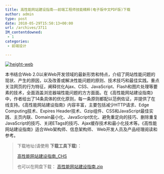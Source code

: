 ```yaml
---
title: 高性能网站建设指南——前端工程师技能精粹(电子版中文PDF版)下载
author: admin
type: post
date: 2010-05-29T15:50:13+00:00
url: /archives/3711
IM_contentdowned:
 - 1
categories:
 - 前端设计

---
```

[![height-web](http://blog.haohtml.com/wp-content/uploads/2010/05/height-web.jpg)][1]

本书结合Web 2.0以来Web开发领域的最新形势和特点，介绍了网站性能问题的现状、产生的原因，以及改善或解决性能问题的原则、技术技巧和最佳实践。重点关注网页的行为特征，阐释优化Ajax、CSS、JavaScript、Flash和图片处理等要素的技术，全面涵盖浏览器端性能问题的方方面面。在《高性能网站建设指南》中，作者给出了14条具体的优化原则，每一条原则都配以范例佐证，并提供了在线支持。《高性能网站建设指南》内容丰富，主要包括减少HTTP请求、Edge Computing技术、Expires Header技术、Gzip组件、CSS和JavaScript最佳实践、主页内联、Domain最小化、JavaScript优化、避免重定向的技巧、删除重复JavaScript的技巧、关闭ETags的技巧、Ajax缓存技术和最小化技术等。《高性能网站建设指南》适合Web架构师、信息架构师、 Web开发人员及产品经理阅读和参考。

> 下载地址(请使用 **下载工具下载**)：
>
>
> [高性能网站建设指南_CHS](ftp://210.51.180.68/bbs/tp05/computer/web/高性能网站建设指南_CHS%5Bwww.TopSage.com%5D.zip)
>
> 也可以在网盘下载： [高性能网站建设指南.zip](http://www.dbank.com/download.action?t=40&k=MjAxMDI4Mg==&pcode=LCwxNDYyNzksMTQ2Mjc5)

 [1]: http://blog.haohtml.com/wp-content/uploads/2010/05/height-web.jpg